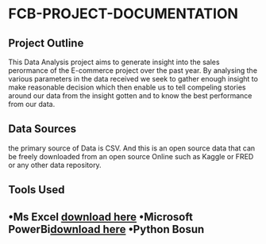 # FCB-PROJECT-DOCUMENTATION
## Project Outline 
This Data Analysis project aims to generate insight into the sales perormance of the E-commerce project over the past year. By analysing the various parameters in the data received we seek to gather enough insight to make reasonable decision which then enable us to tell compeling stories around our data from the insight gotten and to know the best performance from our data.
## Data Sources
the primary source of Data is CSV. And this is an open source data that can be freely downloaded from an open source Online such as Kaggle or FRED or any other data repository.
## Tools Used
•Ms Excel [download here](www.microsoft.com)
•Microsoft PowerBi[download here](www.microsoft.com/en-us/power-platform/products/power-bi)
•Python
**Bosun**
---
